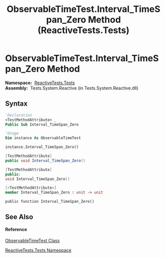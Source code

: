 ﻿---
title: ObservableTimeTest.Interval_TimeSpan_Zero Method  (ReactiveTests.Tests)
TOCTitle: Interval_TimeSpan_Zero Method
ms:assetid: M:ReactiveTests.Tests.ObservableTimeTest.Interval_TimeSpan_Zero
ms:mtpsurl: https://msdn.microsoft.com/en-us/library/reactivetests.tests.observabletimetest.interval_timespan_zero(v=VS.103)
ms:contentKeyID: 36620661
ms.date: 06/28/2011
mtps_version: v=VS.103
f1_keywords:
- ReactiveTests.Tests.ObservableTimeTest.Interval_TimeSpan_Zero
dev_langs:
- CSharp
- JScript
- VB
- FSharp
- c++
---

# ObservableTimeTest.Interval\_TimeSpan\_Zero Method

**Namespace:**  [ReactiveTests.Tests](hh289046\(v=vs.103\).md)  
**Assembly:**  Tests.System.Reactive (in Tests.System.Reactive.dll)

## Syntax

``` vb
'Declaration
<TestMethodAttribute> _
Public Sub Interval_TimeSpan_Zero
```

``` vb
'Usage
Dim instance As ObservableTimeTest

instance.Interval_TimeSpan_Zero()
```

``` csharp
[TestMethodAttribute]
public void Interval_TimeSpan_Zero()
```

``` c++
[TestMethodAttribute]
public:
void Interval_TimeSpan_Zero()
```

``` fsharp
[<TestMethodAttribute>]
member Interval_TimeSpan_Zero : unit -> unit 
```

``` jscript
public function Interval_TimeSpan_Zero()
```

## See Also

#### Reference

[ObservableTimeTest Class](hh315045\(v=vs.103\).md)

[ReactiveTests.Tests Namespace](hh289046\(v=vs.103\).md)

